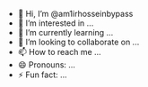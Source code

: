 - 👋 Hi, I’m @am1irhosseinbypass
- 👀 I’m interested in ...
- 🌱 I’m currently learning ...
- 💞️ I’m looking to collaborate on ...
- 📫 How to reach me ...
- 😄 Pronouns: ...
- ⚡ Fun fact: ...

<!---
am1irhosseinbypass/am1irhosseinbypass is a ✨ special ✨ repository because its `README.md` (this file) appears on your GitHub profile.
You can click the Preview link to take a look at your changes.
--->
